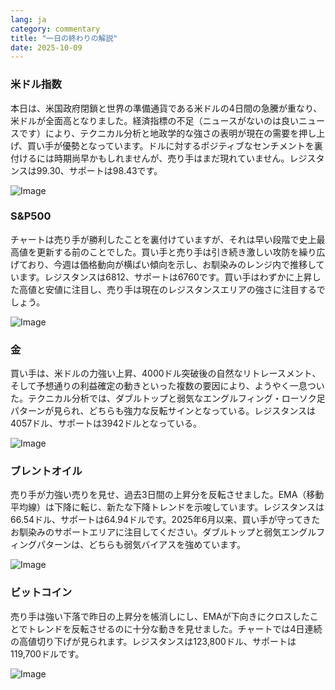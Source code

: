 ```yaml
---
lang: ja
category: commentary
title: "一日の終わりの解説"
date: 2025-10-09
---
```


### 米ドル指数

本日は、米国政府閉鎖と世界の準備通貨である米ドルの4日間の急騰が重なり、米ドルが全面高となりました。経済指標の不足（ニュースがないのは良いニュースです）により、テクニカル分析と地政学的な強さの表明が現在の需要を押し上げ、買い手が優勢となっています。ドルに対するポジティブなセンチメントを裏付けるには時期尚早かもしれませんが、売り手はまだ現れていません。レジスタンスは99.30、サポートは98.43です。

![Image](https://markleighedu.github.io/img/Oct-2025/09-Oct-2025/usdindex.jpg)

### S&P500

チャートは売り手が勝利したことを裏付けていますが、それは早い段階で史上最高値を更新する前のことでした。買い手と売り手は引き続き激しい攻防を繰り広げており、今週は価格動向が横ばい傾向を示し、お馴染みのレンジ内で推移しています。レジスタンスは6812、サポートは6760です。買い手はわずかに上昇した高値と安値に注目し、売り手は現在のレジスタンスエリアの強さに注目するでしょう。

![Image](https://markleighedu.github.io/img/Oct-2025/09-Oct-2025/sp500.jpg)

### 金

買い手は、米ドルの力強い上昇、4000ドル突破後の自然なリトレースメント、そして予想通りの利益確定の動きといった複数の要因により、ようやく一息ついた。テクニカル分析では、ダブルトップと弱気なエングルフィング・ローソク足パターンが見られ、どちらも強力な反転サインとなっている。レジスタンスは4057ドル、サポートは3942ドルとなっている。

![Image](https://markleighedu.github.io/img/Oct-2025/09-Oct-2025/gold.jpg)

### ブレントオイル

売り手が力強い売りを見せ、過去3日間の上昇分を反転させました。EMA（移動平均線）は下降に転じ、新たな下降トレンドを示唆しています。レジスタンスは66.54ドル、サポートは64.94ドルです。2025年6月以来、買い手が守ってきたお馴染みのサポートエリアに注目してください。ダブルトップと弱気エングルフィングパターンは、どちらも弱気バイアスを強めています。

![Image](https://markleighedu.github.io/img/Oct-2025/09-Oct-2025/brentoil.jpg)

### ビットコイン

売り手は強い下落で昨日の上昇分を帳消しにし、EMAが下向きにクロスしたことでトレンドを反転させるのに十分な動きを見せました。チャートでは4日連続の高値切り下げが見られます。レジスタンスは123,800ドル、サポートは119,700ドルです。

![Image](https://markleighedu.github.io/img/Oct-2025/09-Oct-2025/bitcoin.jpg)

